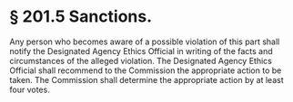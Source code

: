 # § 201.5   Sanctions.

Any person who becomes aware of a possible violation of this part shall notify the Designated Agency Ethics Official in writing of the facts and circumstances of the alleged violation. The Designated Agency Ethics Official shall recommend to the Commission the appropriate action to be taken. The Commission shall determine the appropriate action by at least four votes.




